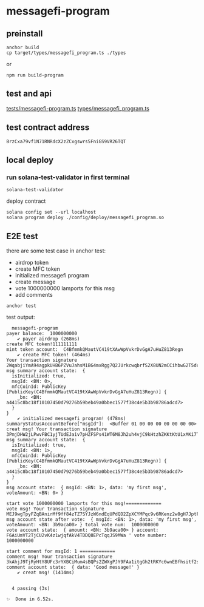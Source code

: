 # messagefi-program
## preinstall
````shell
anchor build
cp target/types/messagefi_program.ts ./types
````
or
```shell
npm run build-program
```
## test and api
[tests/messagefi-program.ts](./tests/messagefi-program.ts)
[types/messagefi_program.ts](./types/messagefi_program.ts)

## test contract address
`BrzCxa79vf1N71RNRdcX2zZCxgswrs5FniGS9VR26TQT`

## local deploy
### run solana-test-validator in first terminal
```shell
solana-test-validator
```
deploy contract
```shell
solana config set --url localhost
solana program deploy ./config/deploy/messagefi_program.so
```
## E2E test
there are some test case in anchor test:
* airdrop token
* create MFC token
* initialized messagefi program
* create message
* vote 1000000000 lamports for this msg
* add comments
```shell
anchor test
```
test output:
```text
  messagefi-program
payer balance:  1000000000
    ✔ payer airdrop (268ms)
create MFC token!111111111 
mint token account:  C4BfmmkQMautVC419tXAwWpVvkrDvGgA7uHuZ813Regn
    ✔ create MFC token! (464ms)
Your transaction signature 2WqabjiYmA94agpkUHB6PZVuJahsM1BG4mxRgg7Q2JUrkcwqbrfS2X8UN2mCCihbwG2T5dcZMNqj61QjnqnoG3XQ
msg summary account state:  {
  isInitialized: true,
  msgId: <BN: 0>,
  mfcCoinId: PublicKey [PublicKey(C4BfmmkQMautVC419tXAwWpVvkrDvGgA7uHuZ813Regn)] {
    _bn: <BN: a4415c8bc18f10107450d79276b59beb49a0bbec1577f38c4e5b3b98786adcd7>
  }
}
    ✔ initialized messagefi program! (478ms)
summaryStatusAccountBefore["msgId"]:  <Buffer 01 00 00 00 00 00 00 00>
creat msg! Your transaction signature 3PmjDHW2jLPwvFBC1yjTUdEJaiv7pHZFSPs41WT6M8Jh2uh4vjC9kHtzhZKKtKtU1xMKi7TzZ3sMHApauYAxsvgb
msg summary account state:  {
  isInitialized: true,
  msgId: <BN: 1>,
  mfcCoinId: PublicKey [PublicKey(C4BfmmkQMautVC419tXAwWpVvkrDvGgA7uHuZ813Regn)] {
    _bn: <BN: a4415c8bc18f10107450d79276b59beb49a0bbec1577f38c4e5b3b98786adcd7>
  }
}
msg account state:  { msgId: <BN: 1>, data: 'my first msg', voteAmount: <BN: 0> }

start vote 1000000000 lamports for this msg!=============
vote msg! Your transaction signature MEJ9wgTpyFZqBAnirMf9ff84zTZ7SYJzW6ndEqUPdQD2ZpXCYMPqc9v6RKenz2w8gH7JptF6zyw6uWd1y48igXG
msg account state after vote:  { msgId: <BN: 1>, data: 'my first msg', voteAmount: <BN: 3b9aca00> } total vote num:  1000000000
vote account state:  { amount: <BN: 3b9aca00> } account:  F6AiUmVT2TjCU2vK4z1wjqfAkV4TDDQ8EPcTqqJS9MWa ' vote number:  1000000000

start comment for msgId: 1 =============
comment msg! Your transaction signature 3kAhjJ9TjRyHtY8UFc3rYXBCiMum4sBQPs2ZWXgPJY9FAa1itgGh2tRKYc6wnEBfhsitf2sJFDVYZV8EhHzNGgwF
comment account state:  { data: 'Good message!' }
    ✔ creat msg! (1414ms)


  4 passing (3s)

✨  Done in 6.52s.
```